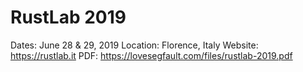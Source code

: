 # RustLab 2019

Dates: June 28 & 29, 2019
Location: Florence, Italy
Website: https://rustlab.it
PDF: https://lovesegfault.com/files/rustlab-2019.pdf
